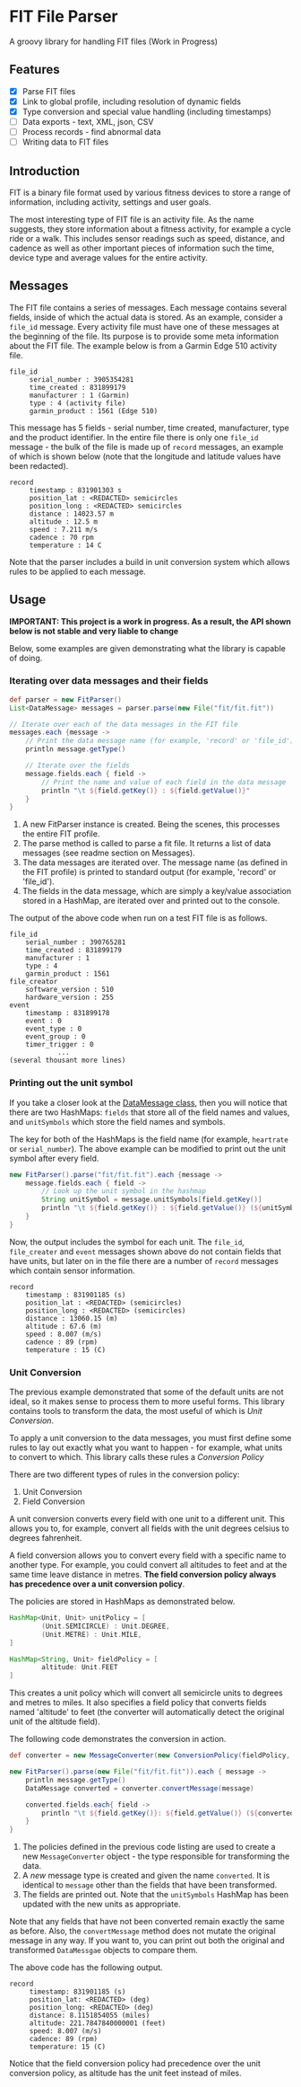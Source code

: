 # FIT File Parser

 A groovy library for handling FIT files (Work in Progress)

## Features
- [x] Parse FIT files
- [x] Link to global profile, including resolution of dynamic fields
- [X] Type conversion and special value handling (including timestamps)
- [ ] Data exports - text, XML, json, CSV
- [ ] Process records - find abnormal data
- [ ] Writing data to FIT files

## Introduction

FIT is a binary file format used by various fitness devices to store a range of information, including activity, settings and user goals. 

The most interesting type of FIT file is an activity file. As the name suggests, they store information about a fitness activity, for example a cycle ride or a walk. This includes sensor readings such as speed, distance, and cadence as well as other important pieces of information such the time, device type and average values for the entire activity.


## Messages

The FIT file contains a series of messages. Each message contains several fields, inside of which the actual data is stored. As an example, consider a `file_id` message. Every activity file must have one of these messages at the beginning of the file. Its purpose is to provide some meta information about the FIT file. The example below is from a Garmin Edge 510 activity file.

    file_id
         serial_number : 3905354281
         time_created : 831899179
         manufacturer : 1 (Garmin)
         type : 4 (activity file)
         garmin_product : 1561 (Edge 510)

This message has 5 fields - serial number, time created, manufacturer, type and the product identifier. In the entire file there is only one `file_id` message - the bulk of the file is made up of `record` messages, an example of which is shown below (note that the longitude and latitude values have been redacted).

    record
         timestamp : 831901303 s
         position_lat : <REDACTED> semicircles
         position_long : <REDACTED> semicircles
         distance : 14023.57 m
         altitude : 12.5 m
         speed : 7.211 m/s
         cadence : 70 rpm
         temperature : 14 C

Note that the parser includes a build in unit conversion system which allows rules to be applied to each message.

## Usage
**IMPORTANT: This project is a work in progress. As a result, the API shown below is not stable and very liable to change**

Below, some examples are given demonstrating what the library is capable of doing.

### Iterating over data messages and their fields

```groovy
def parser = new FitParser()
List<DataMessage> messages = parser.parse(new File("fit/fit.fit"))

// Iterate over each of the data messages in the FIT file
messages.each {message ->
    // Print the data message name (for example, 'record' or 'file_id')
    println message.getType()

    // Iterate over the fields
    message.fields.each { field ->
        // Print the name and value of each field in the data message `message`
        println "\t ${field.getKey()} : ${field.getValue()}"
    }
}
```

1. A new FitParser instance is created. Being the scenes, this processes the entire FIT profile.
2. The parse method is called to parse a fit file. It returns a list of data messages (see readme section on Messages).
3. The data messages are iterated over. The message name (as defined in the FIT profile) is printed to standard output (for example, 'record' or 'file_id').
4. The fields in the data message, which are simply a key/value association stored in a HashMap, are iterated over and printed out to the console.

The output of the above code when run on a test FIT file is as follows.

```text
file_id
	serial_number : 390765281
	time_created : 831899179
	manufacturer : 1
	type : 4
	garmin_product : 1561
file_creator
	software_version : 510
	hardware_version : 255
event
	timestamp : 831899178
	event : 0
	event_type : 0
	event_group : 0
	timer_trigger : 0
            ...
(several thousant more lines)
```


### Printing out the unit symbol

If you take a closer look at the [DataMessage class](https://github.com/BenBanerjeeRichards/FIT-File-Parser/blob/master/src/main/java/com/benbr/parser/DataMessage.groovy), then you will notice that there are two HashMaps: `fields` that store all of the field names and values, and `unitSymbols` which store the field names and symbols.

The key for both of the HashMaps is the field name (for example, `heartrate` or `serial_number`). The above example can be modified to print out the unit symbol after every field.

``` groovy
new FitParser().parse("fit/fit.fit").each {message ->
    message.fields.each { field ->
        // Look up the unit symbol in the hashmap
        String unitSymbol = message.unitSymbols[field.getKey()]
        println "\t ${field.getKey()} : ${field.getValue()} (${unitSymbol})"
    }
}
```

Now, the output includes the symbol for each unit. The `file_id`, `file_creater` and `event` messages shown above do not contain fields that have units, but later on in the file there are a number of `record` messages which contain sensor information.

```text
record
	timestamp : 831901185 (s)
	position_lat : <REDACTED> (semicircles)
	position_long : <REDACTED> (semicircles)
	distance : 13060.15 (m)
	altitude : 67.6 (m)
	speed : 8.007 (m/s)
	cadence : 89 (rpm)
	temperature : 15 (C)
```

### Unit Conversion

The previous example demonstrated that some of the default units are not ideal, so it makes sense to process them to more useful forms. This library contains tools to transform the data, the most useful of which is _Unit Conversion_.

 To apply a unit conversion to the data messages, you must first define some rules to lay out exactly what you want to happen - for example, what units to convert to which. This library calls these rules a _Conversion Policy_

 There are two different types of rules in the conversion policy:
 1. Unit Conversion
 2. Field Conversion

 A unit conversion converts every field with one unit to a different unit. This allows you to, for example, convert all fields with the unit degrees celsius to degrees fahrenheit.

 A field conversion allows you to convert every field with a specific name to another type. For example, you could convert all altitudes to feet and at the same time leave distance in metres. **The field conversion policy always has precedence over a unit conversion policy**.

 The policies are stored in HashMaps as demonstrated below.

 ```groovy
 HashMap<Unit, Unit> unitPolicy = [
         (Unit.SEMICIRCLE) : Unit.DEGREE,
         (Unit.METRE) : Unit.MILE,
 ]

 HashMap<String, Unit> fieldPolicy = [
         altitude: Unit.FEET
 ]
 ```

This creates a unit policy which will convert all semicircle units to degrees and metres to miles. It also specifies a field policy that converts fields named 'altitude' to feet (the converter will automatically detect the original unit of the altitude field).

The following code demonstrates the conversion in action.


```groovy
def converter = new MessageConverter(new ConversionPolicy(fieldPolicy, unitPolicy))

new FitParser().parse(new File("fit/fit.fit")).each { message ->
    println message.getType()
    DataMessage converted = converter.convertMessage(message)

    converted.fields.each{ field ->
        println "\t ${field.getKey()}: ${field.getValue()} (${converted.unitSymbols[field.getKey()]})"
    }
}
```

1. The policies defined in the previous code listing are used to create a new `MessageConverter` object - the type responsible for transforming the data.
2. A _new_ message type is created and given the name `converted`. It is identical to `message` other than the fields that have been transformed.
3. The fields are printed out. Note that the `unitSymbols` HashMap has been updated with the new units as appropriate.

Note that any fields that have not been converted remain exactly the same as before. Also, the `convertMessage` method does not mutate the original message in any way. If you want to, you can print out both the original and transformed `DataMessgae` objects to compare them.

The above code has the following output.

```text
record
	 timestamp: 831901185 (s)
	 position_lat: <REDACTED> (deg)
	 position_long: <REDACTED> (deg)
	 distance: 8.1151854055 (miles)
	 altitude: 221.7847840000001 (feet)
	 speed: 8.007 (m/s)
	 cadence: 89 (rpm)
	 temperature: 15 (C)
```

Notice that the field conversion policy had precedence over the unit conversion policy, as altitude has the unit feet instead of miles.

